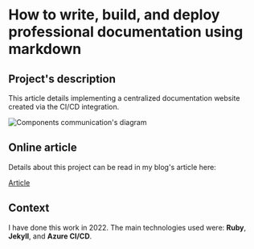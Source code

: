 # How to write, build, and deploy professional documentation using markdown 

## Project's description

This article details implementing a centralized documentation website created via the CI/CD integration.

![Components communication's diagram](.images/documentationintegration1.webp)

## Online article
Details about this project can be read in my blog's article here: 

[Article](https://www.ideliversoft.com/post/how-to-write-build-and-deploy-professional-documentation-using-markdown)

## Context
I have done this work in 2022. The main technologies used were: **Ruby**, **Jekyll**, and **Azure CI/CD**.
